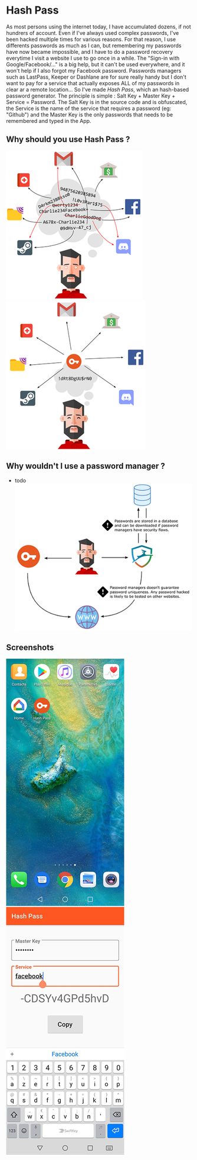 # Hash Pass

As most persons using the internet today, I have accumulated dozens, if not hundrers of account. Even if I've always used complex passwords, I've been hacked multiple times for various reasons. For that reason, I use differents passwords as much as I can, but remembering my passwords have now became impossible, and I have to do a password recovery everytime I visit a website I use to go once in a while. The "Sign-in with Google/Facebook/..." is a big help, but it can't be used everywhere, and it won't help if I also forgot my Facebook password.
Passwords managers such as LastPass, Keeper or Dashlane are for sure really handy but I don't want to pay for a service that actually exposes ALL of my passwords in clear ar a remote location...
So I've made *Hash Pass*, which an hash-based password generator.
The principle is simple : Salt Key + Master Key + Service = Password.
The Salt Key is in the source code and is obfuscated, the Service is the name of the service that requires a password (eg: "Github") and the Master Key is the only passwords that needs to be remembered and typed in the App.

## Why should you use Hash Pass ?

![All in the Braim](https://raw.githubusercontent.com/ogxd/hash-pass/master/demo/nothing_small.png)
![With Hash Pass](https://raw.githubusercontent.com/ogxd/hash-pass/master/demo/withhash_small.png)

## Why wouldn't I use a password manager ?

- todo
![Why Hashing](https://raw.githubusercontent.com/ogxd/hash-pass/master/demo/why_hashing_small.png)

## Screenshots

![Android Home Icon](https://raw.githubusercontent.com/ogxd/hash-pass/master/demo/android_home.jpg)
![Android App](https://raw.githubusercontent.com/ogxd/hash-pass/master/demo/android_app.jpg)

